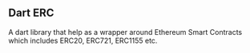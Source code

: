 ## Dart ERC

A dart library that help as a wrapper around Ethereum Smart Contracts which includes ERC20, ERC721, ERC1155 etc.
